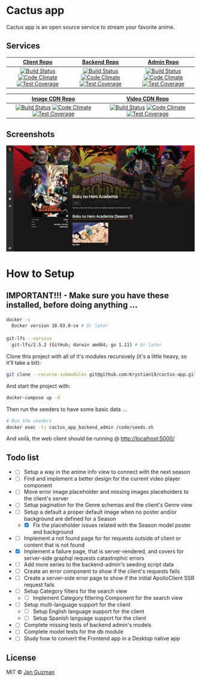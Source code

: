 # Cactus app
Cactus app is an open source service to stream your favorite anime.

## Services
|  [Client Repo](https://github.com/Krystian19/cactus-app-client-service) | [Backend Repo](https://github.com/Krystian19/cactus-app-backend-service/tree/master) | [Admin Repo](https://github.com/Krystian19/cactus-app-backend-admin-service/tree/master) |
|:---------------------:|:---------------------:|:---------------------:|
| [![Build Status](https://travis-ci.org/Krystian19/cactus-app-client-service.svg?branch=master)](https://travis-ci.org/Krystian19/cactus-app-client-service) [![Code Climate](https://codeclimate.com/github/Krystian19/cactus-app-client-service/badges/gpa.svg)](https://codeclimate.com/github/Krystian19/cactus-app-client-service) [![Test Coverage](https://codecov.io/gh/Krystian19/cactus-app-client-service/branch/master/graph/badge.svg)](https://codecov.io/gh/Krystian19/cactus-app-client-service) | [![Build Status](https://travis-ci.org/Krystian19/cactus-app-backend-service.svg?branch=master)](https://travis-ci.org/Krystian19/cactus-app-backend-service) [![Code Climate](https://codeclimate.com/github/Krystian19/cactus-app-backend-service/badges/gpa.svg)](https://codeclimate.com/github/Krystian19/cactus-app-backend-service) [![Test Coverage](https://codecov.io/gh/Krystian19/cactus-app-backend-service/branch/master/graph/badge.svg)](https://codecov.io/gh/Krystian19/cactus-app-backend-service) | [![Build Status](https://travis-ci.org/Krystian19/cactus-app-backend-admin-service.svg?branch=master)](https://travis-ci.org/Krystian19/cactus-app-backend-admin-service) [![Code Climate](https://codeclimate.com/github/Krystian19/cactus-app-backend-admin-service/badges/gpa.svg)](https://codeclimate.com/github/Krystian19/cactus-app-backend-admin-service) [![Test Coverage](https://codecov.io/gh/Krystian19/cactus-app-backend-admin-service/branch/master/graph/badge.svg)](https://codecov.io/gh/Krystian19/cactus-app-backend-admin-service) |

|  [Image CDN Repo](https://github.com/Krystian19/cactus-fake-image-cdn-service/tree/master) | [Video CDN Repo](https://github.com/Krystian19/cactus-fake-video-cdn-service/tree/master) |
|:---------------------:|:---------------------:|
| [![Build Status](https://travis-ci.org/Krystian19/cactus-fake-image-cdn-service.svg?branch=master)](https://travis-ci.org/Krystian19/cactus-fake-image-cdn-service) [![Code Climate](https://codeclimate.com/github/Krystian19/cactus-fake-image-cdn-service/badges/gpa.svg)](https://codeclimate.com/github/Krystian19/cactus-fake-image-cdn-service)  [![Test Coverage](https://codecov.io/gh/Krystian19/cactus-fake-image-cdn-service/branch/master/graph/badge.svg)](https://codecov.io/gh/Krystian19/cactus-fake-image-cdn-service) | [![Build Status](https://travis-ci.org/Krystian19/cactus-fake-video-cdn-service.svg?branch=master)](https://travis-ci.org/Krystian19/cactus-fake-video-cdn-service) [![Code Climate](https://codeclimate.com/github/Krystian19/cactus-fake-video-cdn-service/badges/gpa.svg)](https://codeclimate.com/github/Krystian19/cactus-fake-video-cdn-service) [![Test Coverage](https://codecov.io/gh/Krystian19/cactus-fake-video-cdn-service/branch/master/graph/badge.svg)](https://codecov.io/gh/Krystian19/cactus-fake-video-cdn-service) |

## Screenshots
![Alt text](screenshots/view1.png?raw=true "Anime Description view")

# How to Setup

## IMPORTANT!!! - Make sure you have these installed, before doing anything ...
```sh
docker -v
  Docker version 18.03.0-ce # Or later

git-lfs --version
  git-lfs/2.5.2 (GitHub; darwin amd64; go 1.11) # Or later
```

Clone this project with all of it's modules recursively (it's a little heavy, so it'll take a bit):

```sh
git clone --recurse-submodules git@github.com:Krystian19/cactus-app.git
```

And start the project with:
```sh
docker-compose up -d
```

Then run the seeders to have some basic data ...
```sh
# Run the seeders
docker exec -ti cactus_app_backend_admin /code/seeds.sh
```

And voilà, the web client should be running @ <a href=" http://localhost:5000/" target="_blank">http://localhost:5000/</a>

## Todo list
+ - [ ] Setup a way in the anime info view to connect with the next season
+ - [ ] Find and implement a better design for the current video player component
+ - [ ] Move error image placeholder and missing images placeholders to the client's server
+ - [ ] Setup pagination for the Genre schemas and the client's Genre view
+ - [ ] Setup a default a proper default image when no poster and/or background are defined for a Season
  + - [x] Fix the placeholder issues related with the Season model poster and background
+ - [ ] Implement a not found page for for requests outside of client or content that is not found
+ - [x] Implement a failure page, that is server-rendered, and covers for server-side graphql requests catastrophic errors
+ - [ ] Add more series to the backend-admin's seeding script data
+ - [ ] Create an error component to show if the client's requests fails
+ - [ ] Create a server-side error page to show if the initial ApolloClient SSR request fails
+ - [ ] Setup Category filters for the search view
  + - [ ] Implement Category filtering Component for the search view
+ - [ ] Setup multi-language support for the client
  + - [ ] Setup English language support for the client
  + - [ ] Setup Spanish language support for the client
+ - [ ] Complete missing tests of backend admin's models
+ - [ ] Complete model tests for the db module
+ - [ ] Study how to convert the Frontend app in a Desktop native app

## License
MIT © [Jan Guzman](https://github.com/Krystian19)

